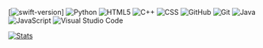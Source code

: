 [![swift-version](https://img.shields.io/badge/swift-5.1-brightgreen.svg)]
![Python](https://img.shields.io/badge/-Python-333333?style=flat&logo=python)
![HTML5](https://img.shields.io/badge/-HTML5-333333?style=flat&logo=HTML5)
![C++](https://img.shields.io/badge/C++-333333?style=flat&logo=c%2B%2B)
![CSS](https://img.shields.io/badge/-CSS-333333?style=flat&logo=CSS3&logoColor=1572B6)
![GitHub](https://img.shields.io/badge/-GitHub-333333?style=flat&logo=github)
![Git](https://img.shields.io/badge/-Git-333333?style=flat&logo=git)
![Java](https://img.shields.io/badge/-Java-333333?style=flat&logo=Java&logoColor=007396)
![JavaScript](https://img.shields.io/badge/-JavaScript-333333?style=flat&logo=javascript)
![Visual Studio Code](https://img.shields.io/badge/-Visual%20Studio%20Code-333333?style=flat&logo=visual-studio-code&logoColor=007ACC)

[![Stats](https://github-readme-stats.vercel.app/api/wakatime?username=kaivalshah&count_private=true&theme=radical&show_icons=true)](https://wakatime.com/@kaivalshah)
